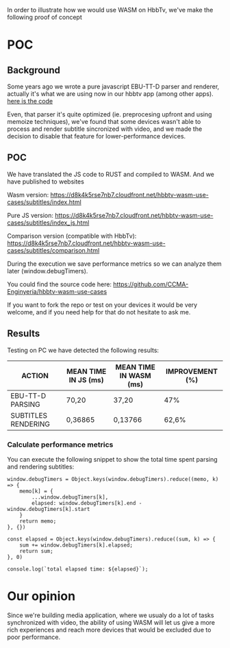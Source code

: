 In order to illustrate how we would use WASM on HbbTv, we've make the following proof of concept

# POC

## Background

Some years ago we wrote a pure javascript EBU-TT-D parser and renderer, actually it's what we are using now in our hbbtv app (among other apps). [here is the code](https://github.com/CCMA-Enginyeria/ebu-tt-d-parser)

Even, that parser it's quite optimized (ie. preprocesing upfront and using memoize techniques), we've found that some devices wasn't able to process and render subtitle sincronized with video, and we made the decision to disable that feature for lower-performance devices.

## POC

We have translated the JS code to RUST and compiled to WASM. And we have published to websites

Wasm version: https://d8k4k5rse7nb7.cloudfront.net/hbbtv-wasm-use-cases/subtitles/index.html

Pure JS version: https://d8k4k5rse7nb7.cloudfront.net/hbbtv-wasm-use-cases/subtitles/index_js.html

Comparison version (compatible with HbbTv): https://d8k4k5rse7nb7.cloudfront.net/hbbtv-wasm-use-cases/subtitles/comparison.html

During the execution we save performance metrics so we can analyze them later (window.debugTimers).

You could find the source code here: https://github.com/CCMA-Enginyeria/hbbtv-wasm-use-cases

If you want to fork the repo or test on your devices it would be very welcome, and if you need help for that do not hesitate to ask me.


## Results

Testing on PC we have detected the following results:

| ACTION | MEAN TIME IN JS (ms) | MEAN TIME IN WASM (ms) | IMPROVEMENT (%) | 
|----|----|----|----|
| EBU-TT-D PARSING | 70,20 | 37,20 | 47% |
| SUBTITLES RENDERING | 0,36865 | 0,13766 | 62,6% |

### Calculate performance metrics 

You can execute the following snippet to show the total time spent parsing and rendering subtitles:

```
window.debugTimers = Object.keys(window.debugTimers).reduce((memo, k) => {
	memo[k] = {
		...window.debugTimers[k],
		elapsed: window.debugTimers[k].end - window.debugTimers[k].start
	}
	return memo;
}, {})

const elapsed = Object.keys(window.debugTimers).reduce((sum, k) => {
	sum += window.debugTimers[k].elapsed;
	return sum;
}, 0)

console.log(`total elapsed time: ${elapsed}`);
```

# Our opinion

Since we're building media application, where we usualy do a lot of tasks synchronized with video, the ability of using WASM will let us give a more rich experiences and reach more devices that would be excluded due to poor performance.
